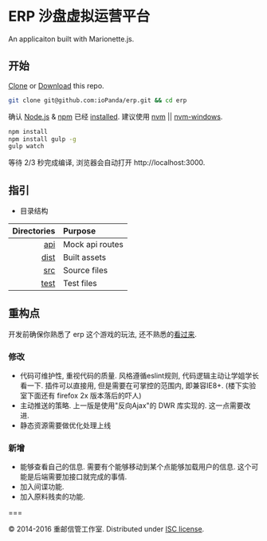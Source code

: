 ERP 沙盘虚拟运营平台
====================

An applicaiton built with Marionette.js.

## 开始
[Clone](https://github.com/ioPanda/erp.git) or [Download](https://github.com/ioPanda/erp/archive/master.zip) this repo.

```sh
git clone git@github.com:ioPanda/erp.git && cd erp
```

确认 [Node.js](http://nodejs.org/) & [npm](https://www.npmjs.org/) 已经
[installed](http://nodejs.org/download/).
建议使用 [nvm](https://github.com/creationix/nvm) || [nvm-windows](https://github.com/coreybutler/nvm-windows).

```sh
npm install 
npm install gulp -g
gulp watch
```

等待 2/3 秒完成编译, 浏览器会自动打开 http://localhost:3000.

## 指引

- 目录结构

| Directories | Purpose |
| ---:|:--- |
| [api](./api) | Mock api routes |
| [dist](./dist) | Built assets |
| [src](./src) | Source files |
| [test](./test) | Test files |

## 重构点

开发前确保你熟悉了 erp 这个游戏的玩法, 还不熟悉的[看过来](172.22.1.124:8080/erpx).

### 修改
- 代码可维护性, 重视代码的质量.
  风格遵循eslint规则, 代码逻辑主动让学姐学长看一下.
  插件可以直接用, 但是需要在可掌控的范围内, 即兼容IE8+.
  (楼下实验室下面还有 firefox 2x 版本落后的吓人)
- 主动推送的策略.
  上一版是使用"反向Ajax"的 DWR 库实现的. 这一点需要改进.
- 静态资源需要做优化处理上线

### 新增
- 能够查看自己的信息. 需要有个能够移动到某个点能够加载用户的信息. 这个可能是后端需要加接口就完成的事情. 
- 加入间谍功能.
- 加入原料贱卖的功能.

===

&copy; 2014-2016 重邮信管工作室. 
Distributed under [ISC license](LICENSE.md).
